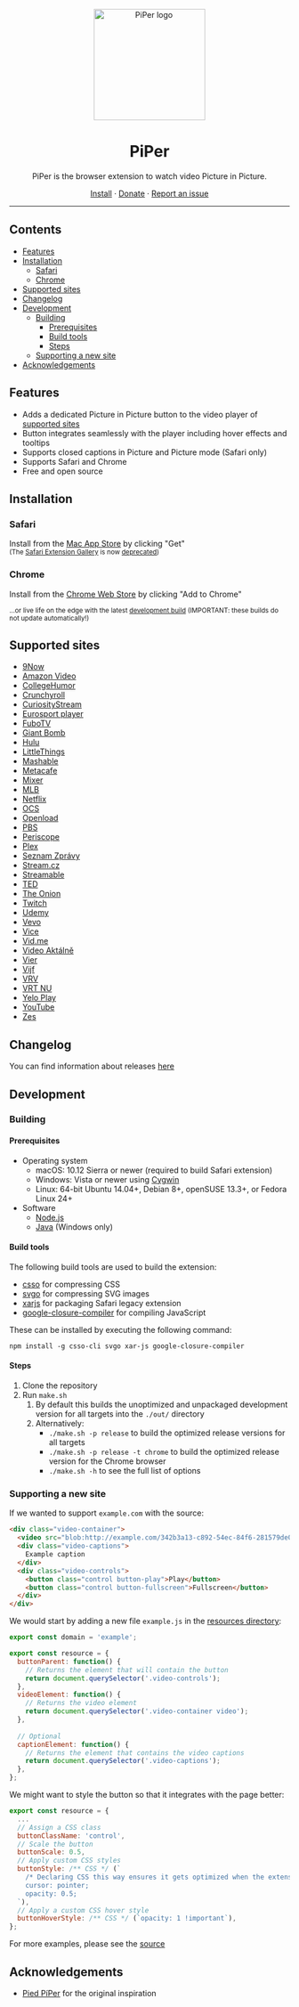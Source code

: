 <p align="center">
  <img src="/promo/Icon-512.png" alt="PiPer logo" width="200" />
</p>

<h1 align="center">
  PiPer
</h1>

<p align="center">
  PiPer is the browser extension to watch video Picture in Picture.
</p>

<p align="center">
  <a href="#installation">Install</a> · 
  <a href="https://paypal.me/adampmarcus">Donate</a> · 
  <a href="https://github.com/amarcu5/PiPer/issues">Report an issue</a>
</p>

***

## Contents
- [Features](#features)
- [Installation](#installation)
  * [Safari](#safari)
  * [Chrome](#chrome)
- [Supported sites](#supported-sites)
- [Changelog](#changelog)
- [Development](#development)
  * [Building](#building)
    + [Prerequisites](#prerequisites)
    + [Build tools](#build-tools)
    + [Steps](#steps)
  * [Supporting a new site](#supporting-a-new-site)
- [Acknowledgements](#acknowledgements)

## Features
* Adds a dedicated Picture in Picture button to the video player of [supported sites](#supported-sites)
* Button integrates seamlessly with the player including hover effects and tooltips
* Supports closed captions in Picture and Picture mode (Safari only)
* Supports Safari and Chrome
* Free and open source

## Installation
### Safari
Install from the [Mac App Store](https://itunes.apple.com/app/id1421915518?mt=12&ls=1) by clicking "Get"  
<sub>(The [Safari Extension Gallery](https://safari-extensions.apple.com/details/?id=com.amarcus.safari.piper-BQ6Q24MF9X) is now [deprecated](https://developer.apple.com/documentation/safariextensions))</sub>
### Chrome
Install from the [Chrome Web Store](https://chrome.google.com/webstore/detail/piper/jbjleapidaddpbncgofepljddfeoghkc) by clicking "Add to Chrome"
  
<sub>...or live life on the edge with the latest [development build](https://github.com/amarcu5/PiPer/tree/develop-1.0.x/out) (IMPORTANT: these builds do not update automatically!)</sub>

## Supported sites
* [9Now](http://www.9now.com.au)
* [Amazon Video](http://www.amazon.com/PrimeVideo)
* [CollegeHumor](http://www.collegehumor.com)
* [Crunchyroll](http://www.crunchyroll.com)
* [CuriosityStream](http://www.curiositystream.com)
* [Eurosport player](http://www.eurosportplayer.com)
* [FuboTV](http://www.fubo.tv)
* [Giant Bomb](http://www.giantbomb.com)
* [Hulu](http://www.hulu.com)
* [LittleThings](http://www.littlethings.com)
* [Mashable](http://www.mashable.com)
* [Metacafe](http://www.metacafe.com)
* [Mixer](http://mixer.com)
* [MLB](http://www.mlb.tv)
* [Netflix](http://www.netflix.com)
* [OCS](http://www.ocs.fr)
* [Openload](http://www.openload.co)
* [PBS](http://www.pbs.org)
* [Periscope](http://www.periscope.tv)
* [Plex](http://www.plex.tv)
* [Seznam Zprávy](http://www.seznam.cz/zpravy)
* [Stream.cz](http://www.stream.cz)
* [Streamable](http://streamable.com)
* [TED](http://www.ted.com)
* [The Onion](http://www.theonion.com)
* [Twitch](http://www.twitch.tv)
* [Udemy](http://www.udemy.com)
* [Vevo](http://www.vevo.com)
* [Vice](http://www.vice.com)
* [Vid.me](http://www.vid.me)
* [Video Aktálně](http://video.aktualne.cz)
* [Vier](http://www.vier.be)
* [Vijf](http://www.vijf.be)
* [VRV](http://www.vrv.co)
* [VRT NU](http://www.vrt.be/vrtnu/)
* [Yelo Play](http://www.yeloplay.be)
* [YouTube](http://www.youtube.com)
* [Zes](http://www.zes.be)

## Changelog
You can find information about releases [here](https://github.com/amarcu5/PiPer/releases)

## Development

### Building

#### Prerequisites
* Operating system
  * macOS: 10.12 Sierra or newer (required to build Safari extension)
  * Windows: Vista or newer using [Cygwin](https://cygwin.com/install.html)
  * Linux: 64-bit Ubuntu 14.04+, Debian 8+, openSUSE 13.3+, or Fedora Linux 24+
* Software
  * [Node.js](https://nodejs.org)
  * [Java](https://www.java.com/en/download/) (Windows only)


#### Build tools
The following build tools are used to build the extension:
* [csso](https://github.com/css/csso) for compressing CSS
* [svgo](https://github.com/svg/svgo) for compressing SVG images
* [xarjs](https://github.com/robertknight/xar-js) for packaging Safari legacy extension
* [google-closure-compiler](https://github.com/google/closure-compiler) for compiling JavaScript

These can be installed by executing the following command:
```Shell
npm install -g csso-cli svgo xar-js google-closure-compiler
```

#### Steps
1. Clone the repository
2. Run `make.sh` 
    1. By default this builds the unoptimized and unpackaged development version for all targets into the `./out/` directory
    2. Alternatively:
       * `./make.sh -p release` to build the optimized release versions for all targets
       * `./make.sh -p release -t chrome` to build the optimized release version for the Chrome browser
       * `./make.sh -h` to see the full list of options

### Supporting a new site
If we wanted to support `example.com` with the source:
```HTML
<div class="video-container">
  <video src="blob:http://example.com/342b3a13-c892-54ec-84f6-281579de03ab"></video>
  <div class="video-captions">
    Example caption
  </div>
  <div class="video-controls">
    <button class="control button-play">Play</button>
    <button class="control button-fullscreen">Fullscreen</button>
  </div>
</div>
```
We would start by adding a new file `example.js`  in the [resources directory](https://github.com/amarcu5/PiPer/tree/master/src/common/scripts/resources):
```JavaScript
export const domain = 'example';

export const resource = {
  buttonParent: function() {
    // Returns the element that will contain the button
    return document.querySelector('.video-controls');
  },
  videoElement: function() {
    // Returns the video element
    return document.querySelector('.video-container video');
  },
  
  // Optional
  captionElement: function() {
    // Returns the element that contains the video captions
    return document.querySelector('.video-captions');
  },
};
```
We might want to style the button so that it integrates with the page better:
```JavaScript
export const resource = {
  ...
  // Assign a CSS class
  buttonClassName: 'control',
  // Scale the button
  buttonScale: 0.5,
  // Apply custom CSS styles
  buttonStyle: /** CSS */ (`
    /* Declaring CSS this way ensures it gets optimized when the extension is built */
    cursor: pointer;
    opacity: 0.5;
  `),
  // Apply a custom CSS hover style
  buttonHoverStyle: /** CSS */ (`opacity: 1 !important`),
};
```
For more examples, please see the [source](https://github.com/amarcu5/PiPer/tree/master/src/)

## Acknowledgements
* [Pied PíPer](https://github.com/JoeKuhns/PiedPiPer.safariextension) for the original inspiration
